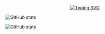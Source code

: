 <div align="center">
    <a href="https://github.com/LuccaWang404">
      <img src="https://readme-typing-svg.demolab.com?font=Fira+Code&pause=1000&width=625&lines=console.log(%22Hello%2C%20World%22);王憨憨同学祝您今天愉快！; Lucca Wang wish you a good day!;武汉在校高中生一枚;A high school student from Wuhan, PRC;一位GitHub新人，请多指教！;A new GitHuber, please give me more advice!&center=true&size=27" alt="Typing SVG" />
    </a>
</div>

![GitHub stats](https://metrics.lecoq.io/LuccaWang404?template=classic&config.timezone=Asia%2FShanghai)

![GitHub stats](https://github-readme-stats.vercel.app/api?username=LuccaWang404&show_icons=true)


